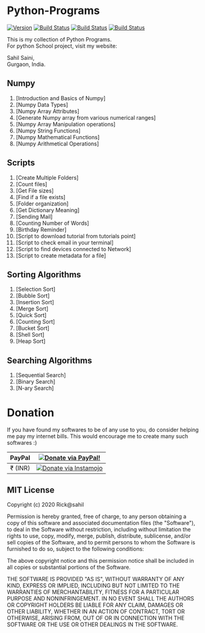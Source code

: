 # Python-Programs


[![Version](https://badge.fury.io/gh/telegramdesktop%2Ftdesktop.svg)](https://github.com/telegramdesktop/tdesktop/releases)
[![Build Status](https://github.com/telegramdesktop/tdesktop/workflows/Windows./badge.svg)](https://github.com/telegramdesktop/tdesktop/actions)
[![Build Status](https://github.com/telegramdesktop/tdesktop/workflows/MacOS./badge.svg)](https://github.com/telegramdesktop/tdesktop/actions)
[![Build Status](https://github.com/telegramdesktop/tdesktop/workflows/Linux./badge.svg)](https://github.com/telegramdesktop/tdesktop/actions)

This is my collection of Python Programs.<br />
For python School project, visit my website:<br />


Sahil Saini,<br />
Gurgaon, India.<br />

## Numpy
1. [Introduction and Basics of Numpy]
2. [Numpy Data Types]
3. [Numpy Array Attributes]
4. [Generate Numpy array from various numerical ranges]
5. [Numpy Array Manipulation operations]
6. [Numpy String Functions]
7. [Numpy Mathematical Functions]
8. [Numpy Arithmetical Operations]

## Scripts

1. [Create Multiple Folders]
2. [Count files]
3. [Get File sizes]
4. [Find if a file exists]
5. [Folder organization]
6. [Get Dictionary Meaning]
7. [Sending Mail]
8. [Counting Number of Words]
9. [Birthday Reminder]
10. [Script to download tutorial from tutorials point]
11. [Script to check email in your terminal]
12. [Script to find devices connected to Network]
13. [Script to create metadata for a file]


## Sorting Algorithms

1. [Selection Sort]
2. [Bubble Sort]
3. [Insertion Sort]
4. [Merge Sort]
5. [Quick Sort]
6. [Counting Sort]
7. [Bucket Sort]
8. [Shell Sort]
9. [Heap Sort]

## Searching Algorithms

1. [Sequential Search]
2. [Binary Search]
3. [N-ary Search]

# Donation

If you have found my softwares to be of any use to you, do consider helping me pay my internet bills. This would encourage me to create many such softwares :)

| PayPal | <a href="https://paypal.me/sahilsaini12" target="_blank"><img src="https://www.paypalobjects.com/webstatic/mktg/logo/AM_mc_vs_dc_ae.jpg" alt="Donate via PayPal!" title="Donate via PayPal!" /></a> |
|:-------------------------------------------:|:-------------------------------------------------------------:|
| ₹ (INR)  | <a href="https://www.instamojo.com/@sahilsaini12/" target="_blank"><img src="https://www.soldermall.com/images/pic-online-payment.jpg" alt="Donate via Instamojo" title="Donate via instamojo" /></a> |



## MIT License

Copyright (c) 2020 Rick@sahil

Permission is hereby granted, free of charge, to any person obtaining a copy
of this software and associated documentation files (the "Software"), to deal
in the Software without restriction, including without limitation the rights
to use, copy, modify, merge, publish, distribute, sublicense, and/or sell
copies of the Software, and to permit persons to whom the Software is
furnished to do so, subject to the following conditions:

The above copyright notice and this permission notice shall be included in all
copies or substantial portions of the Software.

THE SOFTWARE IS PROVIDED "AS IS", WITHOUT WARRANTY OF ANY KIND, EXPRESS OR
IMPLIED, INCLUDING BUT NOT LIMITED TO THE WARRANTIES OF MERCHANTABILITY,
FITNESS FOR A PARTICULAR PURPOSE AND NONINFRINGEMENT. IN NO EVENT SHALL THE
AUTHORS OR COPYRIGHT HOLDERS BE LIABLE FOR ANY CLAIM, DAMAGES OR OTHER
LIABILITY, WHETHER IN AN ACTION OF CONTRACT, TORT OR OTHERWISE, ARISING FROM,
OUT OF OR IN CONNECTION WITH THE SOFTWARE OR THE USE OR OTHER DEALINGS IN THE
SOFTWARE.
